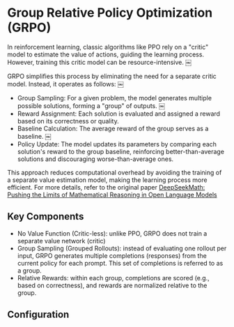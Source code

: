 # Group Relative Policy Optimization (GRPO)

In reinforcement learning, classic algorithms like PPO rely on a "critic" model to estimate the value of actions, guiding the learning process. However, training this critic model can be resource-intensive. ￼

GRPO simplifies this process by eliminating the need for a separate critic model. Instead, it operates as follows: ￼
- Group Sampling: For a given problem, the model generates multiple possible solutions, forming a "group" of outputs. ￼
- Reward Assignment: Each solution is evaluated and assigned a reward based on its correctness or quality.
- Baseline Calculation: The average reward of the group serves as a baseline. ￼
- Policy Update: The model updates its parameters by comparing each solution's reward to the group baseline, reinforcing better-than-average solutions and discouraging worse-than-average ones.

This approach reduces computational overhead by avoiding the training of a separate value estimation model, making the learning process more efficient. For more details, refer to the original paper [DeepSeekMath: Pushing the Limits of Mathematical Reasoning in Open Language Models](https://arxiv.org/pdf/2402.03300)

## Key Components

- No Value Function (Critic-less): unlike PPO, GRPO does not train a separate value network (critic)
- Group Sampling (Grouped Rollouts): instead of evaluating one rollout per input, GRPO generates multiple completions (responses) from the current policy for each prompt. This set of completions is referred to as a group.
- Relative Rewards: within each group, completions are scored (e.g., based on correctness), and rewards are normalized relative to the group.

## Configuration
